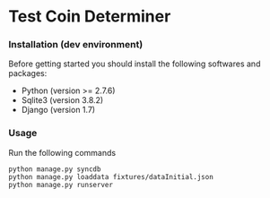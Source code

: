 # Test Coin Determiner

### Installation (dev environment)

Before getting started you should install the following softwares and packages:

* Python (version >= 2.7.6)
* Sqlite3 (version 3.8.2)
* Django (version 1.7)

### Usage

Run the following commands

    python manage.py syncdb
    python manage.py loaddata fixtures/dataInitial.json
    python manage.py runserver
